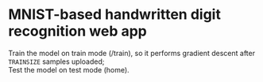 # MNIST-based handwritten digit recognition web app

Train the model on train mode (/train), so it performs gradient descent after `TRAINSIZE` samples uploaded; <br>
Test the model on test mode (home). 
